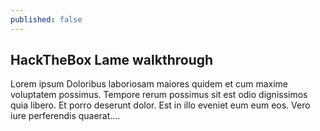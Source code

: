 ```yaml
---
published: false
---
```

## HackTheBox Lame walkthrough

Lorem ipsum Doloribus laboriosam maiores quidem et cum maxime voluptatem possimus. Tempore rerum possimus sit est odio dignissimos quia libero. Et porro deserunt dolor. Est in illo eveniet eum eum eos. Vero iure perferendis quaerat.…
